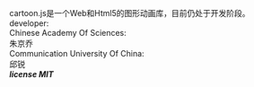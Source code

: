 cartoon.js是一个Web和Html5的图形动画库，目前仍处于开发阶段。</br>
developer:</br>
	Chinese Academy Of Sciences:</br>
	朱京乔</br>
	Communication University Of China:</br>
	邱锐</br>
***license  MIT***
